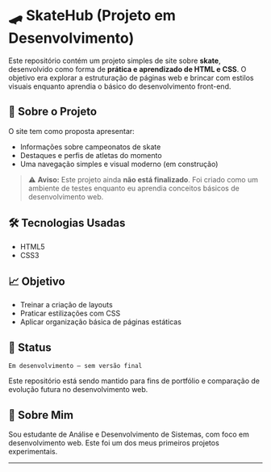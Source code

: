 # 🛹 SkateHub (Projeto em Desenvolvimento)

Este repositório contém um projeto simples de site sobre **skate**, desenvolvido como forma de **prática e aprendizado de HTML e CSS**. O objetivo era explorar a estruturação de páginas web e brincar com estilos visuais enquanto aprendia o básico do desenvolvimento front-end.

## 📌 Sobre o Projeto

O site tem como proposta apresentar:

- Informações sobre campeonatos de skate
- Destaques e perfis de atletas do momento
- Uma navegação simples e visual moderno (em construção)

> ⚠️ **Aviso:** Este projeto ainda **não está finalizado**. Foi criado como um ambiente de testes enquanto eu aprendia conceitos básicos de desenvolvimento web.

## 🛠️ Tecnologias Usadas

- HTML5
- CSS3

## 📈 Objetivo

- Treinar a criação de layouts
- Praticar estilizações com CSS
- Aplicar organização básica de páginas estáticas

## 🚧 Status

`Em desenvolvimento — sem versão final`

Este repositório está sendo mantido para fins de portfólio e comparação de evolução futura no desenvolvimento web.

## 🙋 Sobre Mim

Sou estudante de Análise e Desenvolvimento de Sistemas, com foco em desenvolvimento web. Este foi um dos meus primeiros projetos experimentais.

---

